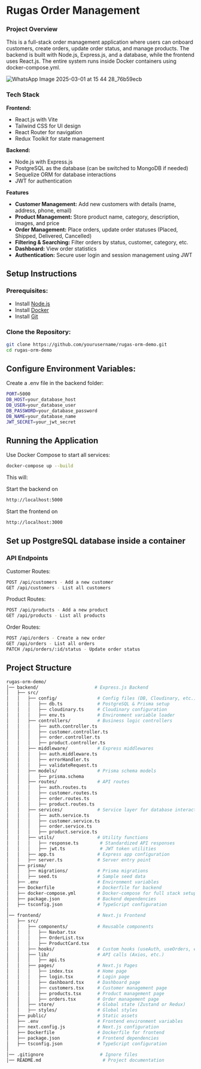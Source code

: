 # Rugas Order Management

### Project Overview

This is a full-stack order management application where users can onboard customers, create orders, update order status, and manage products. 
The backend is built with Node.js, Express.js, and a database, while the frontend uses React.js. The entire system runs inside Docker containers using docker-compose.yml.


![WhatsApp Image 2025-03-01 at 15 44 28_76b59ecb](https://github.com/user-attachments/assets/9560b532-558a-4cbd-b13f-9c91a6c2d965)


### Tech Stack

**Frontend:**
- React.js with Vite
- Tailwind CSS for UI design
- React Router for navigation
- Redux Toolkit for state management

**Backend:**
- Node.js with Express.js
- PostgreSQL as the database (can be switched to MongoDB if needed)
- Sequelize ORM for database interactions
- JWT for authentication

**Features**
- **Customer Management:** Add new customers with details (name, address, phone, email)
- **Product Management:** Store product name, category, description, images, and price
- **Order Management:** Place orders, update order statuses (Placed, Shipped, Delivered, Cancelled)
- **Filtering & Searching:** Filter orders by status, customer, category, etc.
- **Dashboard:** View order statistics
- **Authentication:** Secure user login and session management using JWT


## Setup Instructions

### Prerequisites:
- Install [Node.js](https://nodejs.org/)
- Install [Docker](https://www.docker.com/)
- Install [Git](https://git-scm.com/)

### Clone the Repository:
```sh
git clone https://github.com/yourusername/rugas-orm-demo.git
cd rugas-orm-demo
```

## Configure Environment Variables:

Create a .env file in the backend folder:

```sh
PORT=5000
DB_HOST=your_database_host
DB_USER=your_database_user
DB_PASSWORD=your_database_password
DB_NAME=your_database_name
JWT_SECRET=your_jwt_secret
```

## Running the Application

Use Docker Compose to start all services:

```sh
docker-compose up --build
```


This will:


Start the backend on 
```sh 
http://localhost:5000
```
Start the frontend on 
```sh 
http://localhost:3000
```
## Set up PostgreSQL database inside a container
  ### API Endpoints
  Customer Routes:
  ```sh 
POST /api/customers - Add a new customer
GET /api/customers - List all customers
```
Product Routes:
 ```sh 
POST /api/products - Add a new product
GET /api/products - List all products
```
Order Routes:
 ```sh 
POST /api/orders - Create a new order
GET /api/orders - List all orders
PATCH /api/orders/:id/status - Update order status

```
##  Project Structure
 ```sh 
rugas-orm-demo/
│── backend/                     # Express.js Backend
│   ├── src/
│   │   ├── config/               # Config files (DB, Cloudinary, etc.)
│   │   │   ├── db.ts             # PostgreSQL & Prisma setup
│   │   │   ├── cloudinary.ts     # Cloudinary configuration
│   │   │   ├── env.ts            # Environment variable loader
│   │   ├── controllers/          # Business logic controllers
│   │   │   ├── auth.controller.ts
│   │   │   ├── customer.controller.ts
│   │   │   ├── order.controller.ts
│   │   │   ├── product.controller.ts
│   │   ├── middleware/           # Express middlewares
│   │   │   ├── auth.middleware.ts
│   │   │   ├── errorHandler.ts
│   │   │   ├── validateRequest.ts
│   │   ├── models/               # Prisma schema models
│   │   │   ├── prisma.schema
│   │   ├── routes/               # API routes
│   │   │   ├── auth.routes.ts
│   │   │   ├── customer.routes.ts
│   │   │   ├── order.routes.ts
│   │   │   ├── product.routes.ts
│   │   ├── services/             # Service layer for database interaction
│   │   │   ├── auth.service.ts
│   │   │   ├── customer.service.ts
│   │   │   ├── order.service.ts
│   │   │   ├── product.service.ts
│   │   ├── utils/                # Utility functions
│   │   │   ├── response.ts        # Standardized API responses
│   │   │   ├── jwt.ts             # JWT token utilities
│   │   ├── app.ts                # Express app configuration
│   │   ├── server.ts             # Server entry point
│   ├── prisma/
│   │   ├── migrations/           # Prisma migrations
│   │   ├── seed.ts               # Sample seed data
│   ├── .env                      # Environment variables
│   ├── Dockerfile                # Dockerfile for backend
│   ├── docker-compose.yml        # Docker-compose for full stack setup
│   ├── package.json              # Backend dependencies
│   ├── tsconfig.json             # TypeScript configuration
│
│── frontend/                     # Next.js Frontend
│   ├── src/
│   │   ├── components/           # Reusable components
│   │   │   ├── Navbar.tsx
│   │   │   ├── OrderList.tsx
│   │   │   ├── ProductCard.tsx
│   │   ├── hooks/                # Custom hooks (useAuth, useOrders, etc.)
│   │   ├── lib/                  # API calls (Axios, etc.)
│   │   │   ├── api.ts
│   │   ├── pages/                # Next.js Pages
│   │   │   ├── index.tsx         # Home page
│   │   │   ├── login.tsx         # Login page
│   │   │   ├── dashboard.tsx     # Dashboard page
│   │   │   ├── customers.tsx     # Customer management page
│   │   │   ├── products.tsx      # Product management page
│   │   │   ├── orders.tsx        # Order management page
│   │   ├── store/                # Global state (Zustand or Redux)
│   │   ├── styles/               # Global styles
│   ├── public/                   # Static assets
│   ├── .env                      # Frontend environment variables
│   ├── next.config.js            # Next.js configuration
│   ├── Dockerfile                # Dockerfile for frontend
│   ├── package.json              # Frontend dependencies
│   ├── tsconfig.json             # TypeScript configuration
│
│── .gitignore                     # Ignore files
│── README.md                       # Project documentation
```
